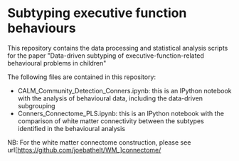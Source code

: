 # Subtyping executive function behaviours
This repository contains the data processing and statistical analysis scripts for the paper "Data-driven subtyping of executive-function-related behavioural problems in children"

The following files are contained in this repository:
- CALM_Community_Detection_Conners.ipynb: this is an IPython notebook with the analysis of behavioural data, including the data-driven subgrouping
- Conners_Connectome_PLS.ipynb: this is an IPython notebook with the comparison of white matter connectivity between the subtypes identified in the behavioural analysis

NB: For the white matter connectome construction, please see url[https://github.com/joebathelt/WM_]connectome/

